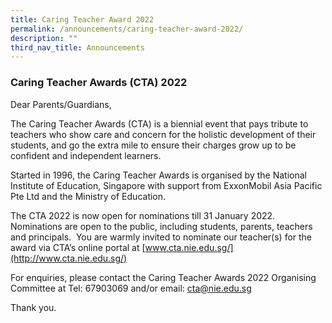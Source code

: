 ```yaml
---
title: Caring Teacher Award 2022
permalink: /announcements/caring-teacher-award-2022/
description: ""
third_nav_title: Announcements
---
```


### Caring Teacher Awards (CTA) 2022

Dear Parents/Guardians,

The Caring Teacher Awards (CTA) is a biennial event that pays tribute to teachers who show care and concern for the holistic development of their students, and go the extra mile to ensure their charges grow up to be confident and independent learners.

Started in 1996, the Caring Teacher Awards is organised by the National Institute of Education, Singapore with support from ExxonMobil Asia Pacific Pte Ltd and the Ministry of Education.

The CTA 2022 is now open for nominations till 31 January 2022.  Nominations are open to the public, including students, parents, teachers and principals.  You are warmly invited to nominate our teacher(s) for the award via CTA’s online portal at [www.cta.nie.edu.sg/](http://www.cta.nie.edu.sg/)

For enquiries, please contact the Caring Teacher Awards 2022 Organising Committee at Tel: 67903069 and/or email: [cta@nie.edu.sg](mailto:cta@nie.edu.sg)

Thank you.
